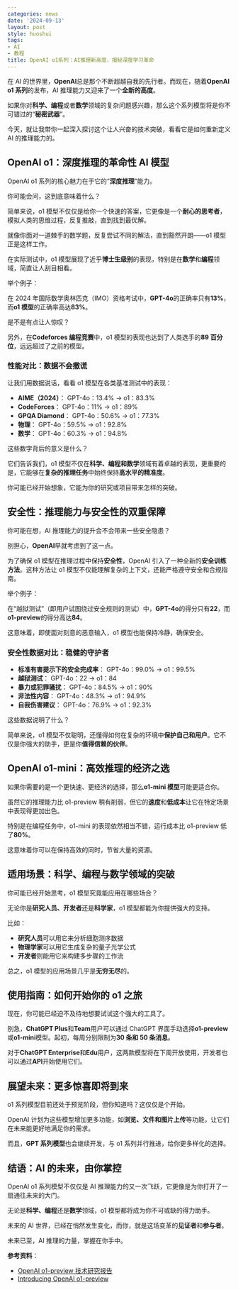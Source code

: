 ```yaml
---
categories: news
date: '2024-09-13'
layout: post
style: huoshui
tags:
- AI
- 教程
title: OpenAI o1系列：AI推理新高度，揭秘深度学习革命
---
```


在 AI 的世界里，**OpenAI**总是那个不断超越自我的先行者。而现在，随着**OpenAI o1 系列**的发布，AI 推理能力又迎来了一个**全新的高度**。

如果你对**科学、编程**或者**数学**领域的复杂问题感兴趣，那么这个系列模型将是你不可错过的“**秘密武器**”。

今天，就让我带你一起深入探讨这个让人兴奋的技术突破，看看它是如何重新定义 AI 的推理能力的。



## OpenAI o1：深度推理的革命性 AI 模型

OpenAI o1 系列的核心魅力在于它的“**深度推理**”能力。

你可能会问，这到底意味着什么？

简单来说，o1 模型不仅仅是给你一个快速的答案，它更像是一个**耐心的思考者**，模拟人类的思维过程，反复推敲，直到找到最优解。

就像你面对一道棘手的数学题，反复尝试不同的解法，直到豁然开朗——o1 模型正是这样工作。

在实际测试中，o1 模型展现了近乎**博士生级别**的表现，特别是在**数学**和**编程**领域，简直让人刮目相看。

举个例子：

在 2024 年国际数学奥林匹克（IMO）资格考试中，**GPT-4o**的正确率只有**13%**，而**o1 模型**的正确率高达**83%**。

是不是有点让人惊叹？

另外，在**Codeforces 编程竞赛**中，o1 模型的表现也达到了人类选手的**89 百分位**，远远超过了之前的模型。



### 性能对比：数据不会撒谎

让我们用数据说话，看看 o1 模型在各类基准测试中的表现：

- **AIME（2024）**： GPT-4o：13.4% → o1：83.3%
- **CodeForces**： GPT-4o：11% → o1：89%
- **GPQA Diamond**： GPT-4o：50.6% → o1：77.3%
- **物理**： GPT-4o：59.5% → o1：92.8%
- **数学**： GPT-4o：60.3% → o1：94.8%

这些数字背后的意义是什么？

它们告诉我们，o1 模型不仅在**科学、编程和数学**领域有着卓越的表现，更重要的是，它能够在**复杂的推理任务**中始终保持**高水平的精准度**。

你可能已经开始想象，它能为你的研究或项目带来怎样的突破。



## 安全性：推理能力与安全性的双重保障

你可能在想，AI 推理能力的提升会不会带来一些安全隐患？

别担心，**OpenAI**早就考虑到了这一点。

为了确保 o1 模型在推理过程中保持**安全性**，OpenAI 引入了一种全新的**安全训练方法**。这种方法让 o1 模型不仅能理解复杂的上下文，还能严格遵守安全和合规指南。

举个例子：

在“越狱测试”（即用户试图绕过安全规则的测试）中，**GPT-4o**的得分只有**22**，而**o1-preview**的得分高达**84**。

这意味着，即使面对刻意的恶意输入，o1 模型也能保持冷静，确保安全。



### 安全性数据对比：稳健的守护者

- **标准有害提示下的安全完成率**： GPT-4o：99.0% → o1：99.5%
- **越狱测试**： GPT-4o：22 → o1：84
- **暴力或犯罪骚扰**： GPT-4o：84.5% → o1：90%
- **非法性内容**： GPT-4o：48.3% → o1：94.9%
- **自我伤害建议**： GPT-4o：76.9% → o1：92.3%

这些数据说明了什么？

简单来说，o1 模型不仅聪明，还懂得如何在复杂的环境中**保护自己和用户**。它不仅是你强大的助手，更是你**值得信赖的伙伴**。


## OpenAI o1-mini：高效推理的经济之选

如果你需要的是一个更快速、更经济的选择，那么**o1-mini 模型**可能更适合你。

虽然它的推理能力比 o1-preview 稍有削弱，但它的**速度**和**低成本**让它在特定场景中表现得更加出色。

特别是在编程任务中，o1-mini 的表现依然相当不错，运行成本比 o1-preview 低了**80%**。

这意味着你可以在保持高效的同时，节省大量的资源。


## 适用场景：科学、编程与数学领域的突破

你可能已经开始思考，o1 模型究竟能应用在哪些场合？

无论你是**研究人员、开发者**还是**科学家**，o1 模型都能为你提供强大的支持。

比如：

- **研究人员**可以用它来分析细胞测序数据
- **物理学家**可以用它生成复杂的量子光学公式
- **开发者**则能用它来构建多步骤的工作流

总之，o1 模型的应用场景几乎是**无穷无尽**的。

## 使用指南：如何开始你的 o1 之旅

现在，你可能已经迫不及待地想要试试这个强大的工具了。

别急，**ChatGPT Plus**和**Team**用户可以通过 ChatGPT 界面手动选择**o1-preview**或**o1-mini**模型。起初，每周分别限制为**30 条和 50 条消息**。

对于**ChatGPT Enterprise**和**Edu**用户，这两款模型将在下周开放使用，开发者也可以通过**API**开始使用它们。

## 展望未来：更多惊喜即将到来

o1 系列模型目前还处于预览阶段，但你知道吗？这仅仅是个开始。

OpenAI 计划为这些模型增加更多功能，如**浏览、文件和图片上传**等功能，让它们在未来能更好地满足你的需求。

而且，**GPT 系列模型**也会继续开发，与 o1 系列并行推进，给你更多样化的选择。



## 结语：AI 的未来，由你掌控

OpenAI o1 系列模型不仅仅是 AI 推理能力的又一次飞跃，它更像是为你打开了一扇通往未来的大门。

无论是**科学、编程**还是**数学**领域，o1 模型都将成为你不可或缺的得力助手。

未来的 AI 世界，已经在悄然发生变化，而你，就是这场变革的**见证者**和**参与者**。

未来已至，AI 推理的力量，掌握在你手中。

**参考资料**：

- [OpenAI o1-preview 技术研究报告](https://openai.com/index/learning-to-reason-with-llms/)
- [Introducing OpenAI o1-preview](https://openai.com/index/introducing-openai-o1-preview/)